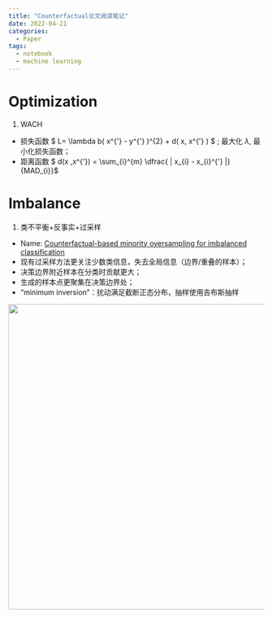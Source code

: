 ```yaml
---
title: "Counterfactual论文阅读笔记"
date: 2022-04-21
categories:
  - Paper
tags:
  - notebook
  - machine learning
---
```

<script type="text/javascript">
	$(document).ready(function() {
	    //为超链接加上target='_blank'属性
		$('a[href^="http"]').each(function() {
			$(this).attr('target', '_blank');
		});
	});
</script>

#  Optimization

1. WACH
- 损失函数 $ L= \lambda b( x^{'} - y^{'} )^{2} + d( x, x^{'} ) $ ; 
  最大化 $\lambda$, 最小化损失函数；
- 距离函数  $ d(x ,x^{'}) = \sum_{i}^{m} \dfrac{ \| x_{i} - x_{i}^{'} \|} {MAD_{i}}$



# Imbalance

1. 类不平衡+反事实+过采样
  - Name: <a href="http://arxiv.org/abs/2008.09488" target="_blank">
    Counterfactual-based minority oversampling for imbalanced classification </a>
   - 现有过采样方法更关注少数类信息，失去全局信息（边界/重叠的样本）；
   - 决策边界附近样本在分类时贡献更大；
   - 生成的样本点更聚集在决策边界处；
   - “minimum inversion”：扰动满足截断正态分布，抽样使用吉布斯抽样
  <img src="{{site.baseurl}}/my_pics/c_1.jpg" width=600>